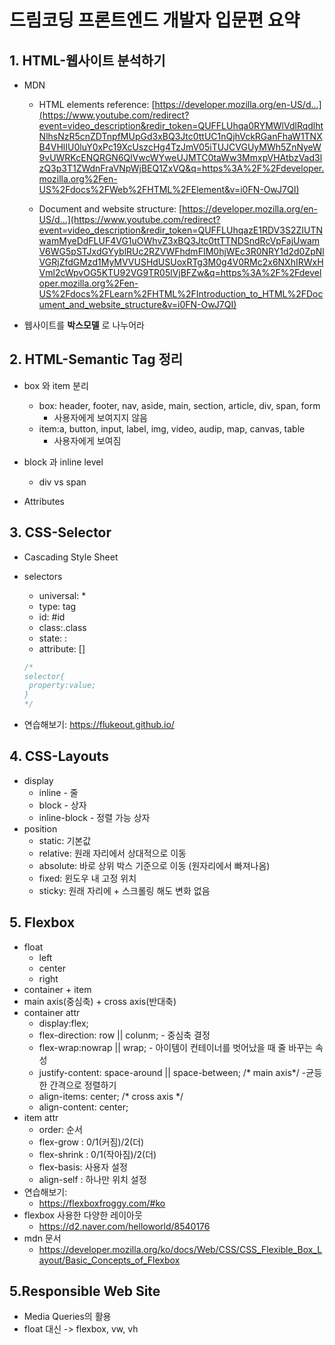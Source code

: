 # 드림코딩 프론트엔드 개발자 입문편 요약

## 1. HTML-웹사이트 분석하기

- MDN

  - HTML elements reference: [https://developer.mozilla.org/en-US/d...](https://www.youtube.com/redirect?event=video_description&redir_token=QUFFLUhqa0RYMWlVdlRqdlhtNlhsNzR5cnZDTnpfMUpGd3xBQ3Jtc0ttUC1nQjhVckRGanFhaW1TNXB4VHlIU0luY0xPc19XcUszcHg4TzJmV05iTUJCVGUyMWh5ZnNyeW9vUWRKcENQRGN6QlVwcWYweUJMTC0taWw3MmxpVHAtbzVad3lzQ3p3T1ZWdnFraVNpWjBEQ1ZxVQ&q=https%3A%2F%2Fdeveloper.mozilla.org%2Fen-US%2Fdocs%2FWeb%2FHTML%2FElement&v=i0FN-OwJ7QI) 

  - Document and website structure: [https://developer.mozilla.org/en-US/d...](https://www.youtube.com/redirect?event=video_description&redir_token=QUFFLUhqazE1RDV3S2ZIUTNwamMyeDdFLUF4VG1uOWhvZ3xBQ3Jtc0ttTTNDSndRcVpFajUwamV6WG5pSTJxdGYyblRUc2RZVWFhdmFIM0hjWEc3R0NRY1d2d0ZpNlVGRjZfdGMzd1MyMVVUSHdUSUoxRTg3M0g4V0RMc2x6NXhIRWxHVml2cWpvOG5KTU92VG9TR05lVjBFZw&q=https%3A%2F%2Fdeveloper.mozilla.org%2Fen-US%2Fdocs%2FLearn%2FHTML%2FIntroduction_to_HTML%2FDocument_and_website_structure&v=i0FN-OwJ7QI)

- 웹사이트를 **박스모델** 로 나누어라



## 2. HTML-Semantic Tag 정리

- box 와 item 분리
  - box: header, footer, nav, aside, main, section, article, div, span, form
    - 사용자에게 보여지지 않음
  - item:a, button, input, label, img, video, audip, map, canvas, table
    - 사용자에게 보여짐
- block 과 inline level
  - div vs span

- Attributes



## 3. CSS-Selector

- Cascading Style Sheet

- selectors

  - universal: *
  - type: tag
  - id: #id
  - class:.class
  - state: :
  - attribute: []
  
  ```css
  /*
  selector{
   property:value;
  }
  */
  ```

- 연습해보기: https://flukeout.github.io/



## 4. CSS-Layouts

- display
  - inline - 줄
  - block - 상자
  - inline-block - 정렬 가능 상자 
- position
  - static: 기본값 
  - relative: 원래 자리에서 상대적으로 이동
  - absolute: 바로 상위 박스 기준으로 이동 (원자리에서 빠져나옴)
  - fixed: 윈도우 내 고정 위치
  - sticky: 원래 자리에 + 스크롤링 해도 변화 없음

## 5. Flexbox
- float
  - left
  - center
  - right
- container + item
- main axis(중심축) + cross axis(반대축)
- container attr
  - display:flex;
  - flex-direction: row || colunm; - 중심축 결정
  - flex-wrap:nowrap || wrap;  - 아이템이 컨테이너를 벗어났을 때 줄 바꾸는 속성  
  - justify-content: space-around || space-between;  /* main axis*/ -균등한 간격으로 정렬하기
  - align-items: center; /* cross axis */
  - align-content: center;
- item attr
  - order: 순서
  - flex-grow : 0/1(커짐)/2(더) 
  - flex-shrink : 0/1(작아짐)/2(더) 
  - flex-basis: 사용자 설정
  - align-self : 하나만 위치 설정
- 연습해보기:
  - https://flexboxfroggy.com/#ko 
- flexbox 사용한 다양한 레이아웃
  - https://d2.naver.com/helloworld/8540176
- mdn 문서
  - https://developer.mozilla.org/ko/docs/Web/CSS/CSS_Flexible_Box_Layout/Basic_Concepts_of_Flexbox
  


## 5.Responsible Web Site
  - Media Queries의 활용
  - float 대신 -> flexbox, vw, vh
  